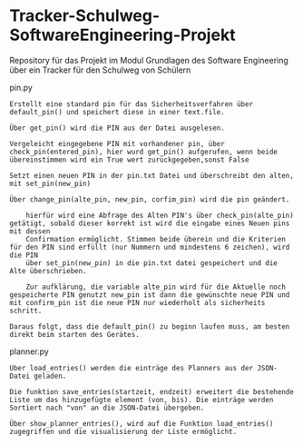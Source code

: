 # Tracker-Schulweg-SoftwareEngineering-Projekt
Repository für das Projekt im Modul Grundlagen des Software Engineering über ein Tracker für den Schulweg von Schülern

pin.py 

    Erstellt eine standard pin für das Sicherheitsverfahren über default_pin() und speichert diese in einer text.file.

    Über get_pin() wird die PIN aus der Datei ausgelesen.
    
    Vergeleicht eingegebene PIN mit vorhandener pin, über check_pin(entered_pin), hier wurd get_pin() aufgerufen, wenn beide übereinstimmen wird ein True wert zurückgegeben,sonst False
    
    Setzt einen neuen PIN in der pin.txt Datei und überschreibt den alten, mit set_pin(new_pin) 
    
    Über change_pin(alte_pin, new_pin, corfim_pin) wird die pin geändert.
    
        hierfür wird eine Abfrage des Alten PIN's über check_pin(alte_pin) getätigt, sobald dieser korrekt ist wird die eingabe eines Neuen pins mit dessen 
        Confirmation ermöglicht. Stimmen beide überein und die Kriterien für den PIN sind erfüllt (nur Nummern und mindestens 6 zeichen), wird die PIN 
        über set_pin(new_pin) in die pin.txt datei gespeichert und die Alte überschrieben.

        Zur aufklärung, die variable alte_pin wird für die Aktuelle noch gespeicherte PIN genutzt new_pin ist dann die gewünschte neue PIN und mit confirm_pin ist die neue PIN nur wiederholt als sicherheits schritt.

    Daraus folgt, dass die default_pin() zu beginn laufen muss, am besten direkt beim starten des Gerätes.

    
planner.py

    Über load_entries() werden die einträge des Planners aus der JSON-Datei geladen.

    Die funktion save_entries(startzeit, endzeit) erweitert die bestehende Liste um das hinzugefügte element (von, bis). Die einträge werden Sortiert nach "von" an die JSON-Datei übergeben.

    Über show_planner_entries(), wird auf die Funktion load_entries() zugegriffen und die visualisierung der Liste ermöglicht.

